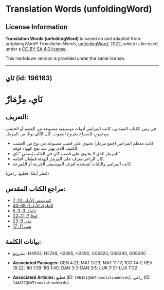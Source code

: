 # Translation Words (unfoldingWord)

## License Information

**Translation Words (unfoldingWord)** is based on and adapted from: _unfoldingWord® Translation Words_, [unfoldingWord](https://unfoldingword.org/utw), 2022, which is licensed under a [CC BY-SA 4.0 license](https://creativecommons.org/licenses/by-sa/4.0/legalcode.en).

This markdown version is provided under the same license.



--------------------------------

## نَاي (id: 196163)

نَاي، مِزْمَارٌ
===============

التعريف:
--------

في زمن الكتاب المقدس، كانت المزامير أدوات موسيقية مصنوعة من العظم أو الخشب مع ثقوبٍ للسماح بخروج الصوت. كان النَّاي نوعًا من المزمار.

* كانت معظم المزامير (جمع مزمار) تحتوي على قصب مصنوعة من نوع من العشب الكثيف الذي يهتز عند نفخ الهواء فوقه.
* المِزمار الذي لا يحتوي على قصب كان في الغالب يُسمى "نَاي".
* كان الراعي يعزف على المِزمار لتهدئة قطعان أغنامه.
* كانت المزامير والنايات تُستخدم لعزف الموسيقى الحزينة أو المُفرِحة.

(انظر أيضًا: قطيع، راعي)

مراجع الكتاب المقدس:
--------------------

* [كورنثوس الأولى 14: 7](https://ref.ly/1Cor14:7)
* [الملوك الأول 1: 38–40](https://ref.ly/1Kgs1:38-1Kgs1:40)
* [دانيال 3: 3–5](https://ref.ly/Dan3:3-Dan3:5)
* [لوقا 7: 31–32](https://ref.ly/Luke7:31-Luke7:32)
* [متى 9: 23](https://ref.ly/Matt9:23)
* [متى 11: 17](https://ref.ly/Matt11:17)

بيانات الكلمة:
--------------

* سترونغ: H4953, H5748, H2485, H2490, G08320, G08340, G08360

* **Associated Passages:** GEN 4:21; MAT 9:23; MAT 11:17; 1CO 14:7; REV 18:22; 1KI 1:38–1KI 1:40; DAN 3:3–DAN 3:5; LUK 7:31–LUK 7:32
* **Associated Articles:** قطيع (ID: `196161@UWTranslationWords`); راعي (ID: `144817@UWTranslationWords`)

